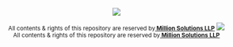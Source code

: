 <a rel="dofollow" href="http://www.millionsllp.com">
<p align="center"><img src="http://www.millionsllp.com/images/logo.png"></p>
</a>

<p align="center">
<small>All contents &amp; rights of this repository are reserved by<strong><a rel="dofollow" href="http://www.millionsllp.com"> Million Solutions LLP</a></strong></small>
<img src="https://www.thesignshed.co.uk/ekmps/shops/yorkie1922/images/this-is-private-property-security-sign-options-dibond-composite-aluminium-8944-p.jpg">
<br>
<small>All contents &amp; rights of this repository are reserved by<strong><a rel="dofollow" href="http://www.millionsllp.com"> Million Solutions LLP</a></strong></small>
</p>
